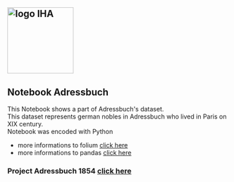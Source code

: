<a href='https://www.dhi-paris.fr/fr/page-daccueil.html'><img src='https://th.bing.com/th/id/R.61028ff085975475c6beb093bfe05fae?rik=uz4xIq%2bK2BNFqA&riu=http%3a%2f%2ff-origin.hypotheses.org%2fwp-content%2fblogs.dir%2f411%2ffiles%2f2012%2f10%2fLOGO-DHIP_IHA.jpg&ehk=CCDsoocwGaxx5Ruh7ozf%2f%2bIk%2fuks24MZIgFIdBhbgwQ%3d&risl=&pid=ImgRaw&r=0' width='150' title='logo IHA'></a>  
---------------------------------------

## Notebook Adressbuch

This Notebook shows a part of Adressbuch's dataset.  
This dataset represents german nobles in Adressbuch who lived in Paris on XIX century.  
Notebook was encoded with Python
* more informations to folium [click here](https://python-visualization.github.io/folium/index.html)
* more informations to pandas [click here](https://pandas.pydata.org/)

### Project Adressbuch 1854 [click here](https://github.com/dhi-digital-humanities/Adressbuch)
